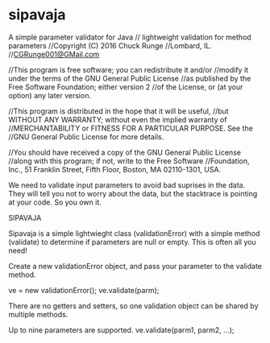 # sipavaja
A simple parameter validator for Java
// lightweight validation for method parameters
//Copyright (C) 2016  Chuck Runge
//Lombard, IL.
//CGRunge001@GMail.com

//This program is free software; you can redistribute it and/or
//modify it under the terms of the GNU General Public License
//as published by the Free Software Foundation; either version 2
//of the License, or (at your option) any later version.

//This program is distributed in the hope that it will be useful,
//but WITHOUT ANY WARRANTY; without even the implied warranty of
//MERCHANTABILITY or FITNESS FOR A PARTICULAR PURPOSE.  See the
//GNU General Public License for more details.

//You should have received a copy of the GNU General Public License
//along with this program; if not, write to the Free Software
//Foundation, Inc., 51 Franklin Street, Fifth Floor, Boston, MA  02110-1301, USA.


We need to validate input parameters to avoid bad suprises in the data.  They will tell you not to worry about the data, but the stacktrace is pointing at your code.  So you own it.

SIPAVAJA

Sipavaja is a simple lightwieght class (validationError) with a simple method (validate) to determine if parameters are null or empty.  This is often all you need!

Create a new validationError object, and pass your parameter to the validate method.

ve = new validationError();
ve.validate(parm);

There are no getters and setters, so one validation object can be shared by multiple methods.

Up to nine parameters are supported.
ve.validate(parm1, parm2, ...);